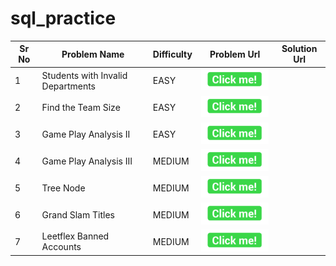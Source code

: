 # sql_practice

| Sr No | Problem Name                      | Difficulty | Problem Url                              | Solution Url |
| ----- | --------------------------------- | ---------- | ---------------------------------------- | ------------ |
| 1     | Students with Invalid Departments | EASY       | [<img src="/assets/click-me-button-flat.png" width="150px">](https://leetcode.com/problems/students-with-invalid-departments) |              |
| 2     | Find the Team Size                | EASY       | [<img src="/assets/click-me-button-flat.png" width="150px"/>](https://leetcode.com/problems/find-the-team-size) |              |
| 3     | Game Play Analysis II             | EASY       | [<img src="/assets/click-me-button-flat.png" width="150px" />](https://leetcode.com/problems/game-play-analysis-ii) |              |
| 4     | Game Play Analysis III            | MEDIUM     | [<img src="/assets/click-me-button-flat.png" width="150px" />](https://leetcode.com/problems/game-play-analysis-iii) |              |
| 5     | Tree Node                         | MEDIUM     | [<img src="/assets/click-me-button-flat.png" width="150px" />](https://leetcode.com/problems/tree-node) |              |
| 6     | Grand Slam Titles                 | MEDIUM     | [<img src="/assets/click-me-button-flat.png" width="150px" />](https://leetcode.com/problems/grand-slam-titles) |              |
| 7     | Leetflex Banned Accounts          | MEDIUM     | [<img src="/assets/click-me-button-flat.png" width="150px" />](https://leetcode.com/problems/leetflex-banned-accounts) |              |

